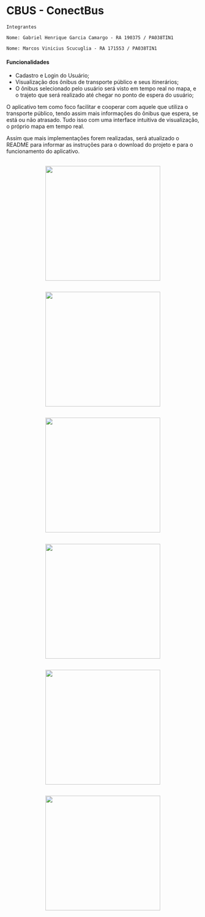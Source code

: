 # CBUS - ConectBus

    Integrantes

    Nome: Gabriel Henrique Garcia Camargo - RA 190375 / PA038TIN1

    Nome: Marcos Vinicius Scucuglia - RA 171553 / PA038TIN1


#### Funcionalidades

- Cadastro e Login do Usuário;
- Visualização dos ônibus de transporte público e seus itinerários;
- O ônibus selecionado pelo usuário será visto em tempo real no mapa, e o trajeto que será realizado até chegar no ponto de espera do usuário;

O aplicativo tem como foco facilitar e cooperar com aquele que utiliza o transporte público, tendo assim mais informações do ônibus que espera, se está ou não atrasado. Tudo isso com uma interface intuitiva de visualização, o próprio mapa em tempo real.

Assim que mais implementações forem realizadas, será atualizado o README para informar as instruções para o download do projeto e para o funcionamento do aplicativo.

<span align="center">

## <img src="https://user-images.githubusercontent.com/94056841/170145259-de706276-07a0-4247-b25c-0106b248efee.png" width="300px"> 
</span>


<span align="center">

## <img src="https://user-images.githubusercontent.com/94056841/170145793-c699b029-0239-41cc-a7cf-62a51baea8cb.png" width="300px"> 

</span>

<span align="center">

## <img src="https://user-images.githubusercontent.com/94056841/170145900-440a8d4d-cd1d-468b-83d4-e75a759075f7.png" width="300px"> 

</span>

<span align="center">

## <img src="https://user-images.githubusercontent.com/94056841/170145945-67d6d85c-6318-4eea-847c-b269bc8d54fd.png" width="300px"> 

</span>

<span align="center">

## <img src="https://user-images.githubusercontent.com/94056841/170145976-1bcf3472-4694-45f1-ba33-ac5eb1678c0f.png" width="300px"> 

</span>

<span align="center">

## <img src="https://user-images.githubusercontent.com/94056841/170145995-c6aecff8-051f-483a-88bf-f264491441f3.png" width="300px"> 

</span>
